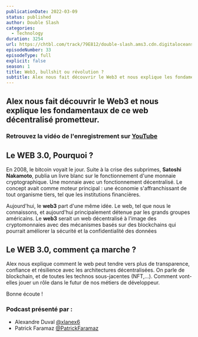 ```yaml
---
publicationDate: 2022-03-09
status: published
author: Double Slash
categories:
  - Technology
duration: 3254
url: https://chtbl.com/track/79E812/double-slash.ams3.cdn.digitaloceanspaces.com/DS_033_web3.mp3
episodeNumber: 33
episodeType: full
explicit: false
season: 1
title: Web3, bullshit ou révolution ?
subtitle: Alex nous fait découvrir le Web3 et nous explique les fondamentaux de ce web décentralisé prometteur.
---
```


## Alex nous fait découvrir le Web3 et nous explique les fondamentaux de ce web décentralisé prometteur.

### Retrouvez la vidéo de l'enregistrement sur [YouTube](https://youtu.be/A8yk7NT__HM)

## Le WEB 3.0, Pourquoi ?

En 2008, le bitcoin voyait le jour. Suite à la crise des subprimes, **Satoshi Nakamoto**, publia un livre blanc sur le fonctionnement d'une monnaie cryptographique. Une monnaie avec un fonctionnement décentralisé. Le concept avait comme moteur principal : une économie s'affranchissant de tout organisme tiers, tel que les institutions financières.

Aujourd'hui, le **web3** part d'une même idée. Le web, tel que nous le connaissons, et aujourd'hui principalement détenue par les grands groupes américains.
Le **web3** serait un web décentralisé à l'image des cryptomonnaies avec des mécanismes basés sur des blockchains qui pourrait améliorer la sécurité et la confidentialité des données


## Le WEB 3.0, comment ça marche ?


Alex nous explique comment le web peut tendre vers plus de transparence, confiance et résilience avec les architectures décentralisées.
On parle de blockchain, et de toutes les technos sous-jacentes (NFT,...). Comment vont-elles jouer un rôle dans le futur de nos métiers de développeur.

Bonne écoute !



### Podcast présenté par :

- Alexandre Duval [@xlanex6](https://twitter.com/xlanex6)
- Patrick Faramaz [@PatrickFaramaz](https://twitter.com/PatrickFaramaz)
